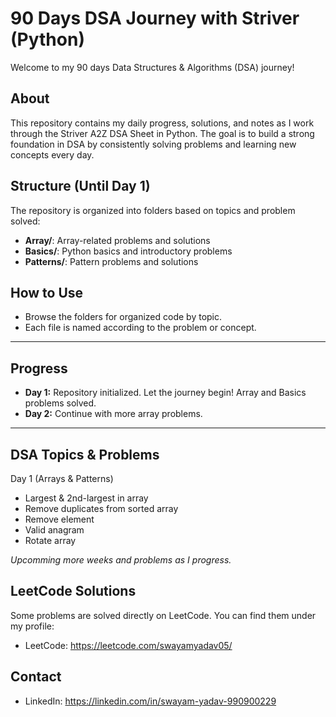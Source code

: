 # 90 Days DSA Journey with Striver (Python)

Welcome to my 90 days Data Structures & Algorithms (DSA) journey!

## About

This repository contains my daily progress, solutions, and notes as I work through the Striver A2Z DSA Sheet in Python. The goal is to build a strong foundation in DSA by consistently solving problems and learning new concepts every day.

## Structure (Until Day 1)

The repository is organized into folders based on topics and problem solved:

-   **Array/**: Array-related problems and solutions
-   **Basics/**: Python basics and introductory problems
-   **Patterns/**: Pattern problems and solutions

## How to Use

-   Browse the folders for organized code by topic.
-   Each file is named according to the problem or concept.

---

## Progress

-   **Day 1:** Repository initialized. Let the journey begin! Array and Basics problems solved.
-   **Day 2:** Continue with more array problems.

---

## DSA Topics & Problems

Day 1 (Arrays & Patterns)

-   Largest & 2nd-largest in array
-   Remove duplicates from sorted array
-   Remove element
-   Valid anagram
-   Rotate array

_Upcomming more weeks and problems as I progress._

## LeetCode Solutions

Some problems are solved directly on LeetCode. You can find them under my profile:

-   LeetCode: https://leetcode.com/swayamyadav05/

## Contact

-   LinkedIn: https://linkedin.com/in/swayam-yadav-990900229
